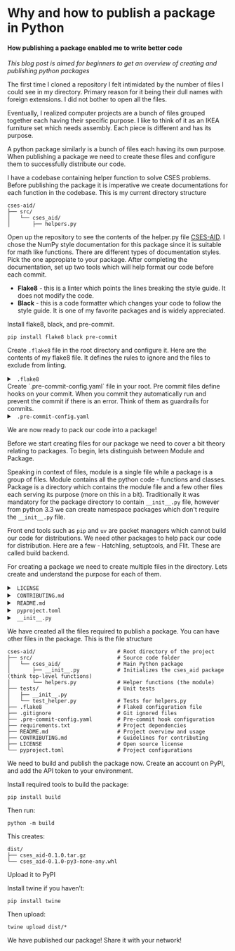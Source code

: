 # Why and how to publish a package in Python

#### How publishing a package enabled me to write better code

_This blog post is aimed for beginners to get an overview of creating and publishing python packages_

The first time I cloned a repository I felt intimidated by the number of files I could see in my directory. Primary reason for it being their dull names with foreign extensions. I did not bother to open all the files.

Eventually, I realized computer projects are a bunch of files grouped together each having their specific purpose. I like to think of it as an IKEA furniture set which needs assembly. Each piece is different and has its purpose.

A python package similarly is a bunch of files each having its own purpose. When publishing a package we need to create these files and configure them to successfully distribute our code.

I have a codebase containing helper function to solve CSES problems. Before publishing the package it is imperative we create documentations for each function in the codebase. This is my current directory structure

```
cses-aid/
├── src/
│   └── cses_aid/           
│       ├── helpers.py          

```
Open up the repository to see the contents of the helper.py file [CSES-AID](https://github.com/effaf/cses_aid). I chose the NumPy style documentation for this package since it is suitable for math like functions. There are different types of documentation styles. Pick the one appropiate to your package. After completing the documentation, set up two tools which will help format our code before each commit. 

- __Flake8__ - this is a linter which points the lines breaking the style guide. It does not modify the code.<br>
- __Black__ - this is a code formatter which changes your code to follow the style guide. It is one of my favorite packages and is widely appreciated.


Install flake8, black, and pre-commit.
```
pip install flake8 black pre-commit
```

Create `.flake8` file in the root directory and configure it. Here are the contents of my flake8 file. It defines the rules to ignore and the files to exclude from linting.
<details>
<summary><code> .flake8 </code></summary>

```
[flake8]
ignore = E302, F401, E501, F841, F821, E226, E203
exclude = 
    .git,
    __pycache__,
    build,
    dist,
    env,
    venv,
    .venv,
    migrations,
    requirements.txt,
    .pre-commit-config.yaml,
    tests/
```
</details>
Create `.pre-commit-config.yaml` file in your root. Pre commit files define hooks on your commit. When you commit they automatically run and prevent the commit if there is an error. Think of them as guardrails for commits. 

<details>
<summary><code> .pre-commit-config.yaml</code></summary>

```
repos:
  - repo: https://github.com/psf/black
    rev: 25.1.0
    hooks:
      - id: black

  - repo: https://github.com/PyCQA/flake8
    rev: 7.1.0
    hooks:
      - id: flake8
```
</details>

We are now ready to pack our code into a package!

Before we start creating files for our package we need to cover a bit theory relating to packages. To begin, lets distinguish between Module and Package.

Speaking in context of files, module is a single file while a package is a group of files. Module contains all the python code - functions and classes. Package is a directory which contains the module file and a few other files each serving its purpose (more on this in a bit). Traditionally it was mandatory for the package directory to contain `__init__.py` file, however from python 3.3 we can create namespace packages which don't require the `__init__.py` file.

Front end tools such as `pip` and `uv` are packet managers which cannot build our code for distributions. We need other packages to help pack our code for distribution. Here are a few - Hatchling, setuptools, and Flit. These are called build backend.

For creating a package we need to create multiple files in the directory. Lets create and understand the purpose for each of them.

<details>
<summary><code> LICENSE </code></summary>
<br>

As package authors we need to choose the license for our code. There are several licenses available for open source code. You can read more on it [here](https://choosealicense.com/licenses/). For this code I am using the MIT license because it allows distribution and no modifications need not be revelead.
Contents of LICENSE file -

```
MIT License

Copyright (c) 2024 CSES-AID Contributors

Permission is hereby granted, free of charge, to any person obtaining a copy
of this software and associated documentation files (the "Software"), to deal
in the Software without restriction, including without limitation the rights
to use, copy, modify, merge, publish, distribute, sublicense, and/or sell
copies of the Software, and to permit persons to whom the Software is
furnished to do so, subject to the following conditions:

The above copyright notice and this permission notice shall be included in all
copies or substantial portions of the Software.

THE SOFTWARE IS PROVIDED "AS IS", WITHOUT WARRANTY OF ANY KIND, EXPRESS OR
IMPLIED, INCLUDING BUT NOT LIMITED TO THE WARRANTIES OF MERCHANTABILITY,
FITNESS FOR A PARTICULAR PURPOSE AND NONINFRINGEMENT. IN NO EVENT SHALL THE
AUTHORS OR COPYRIGHT HOLDERS BE LIABLE FOR ANY CLAIM, DAMAGES OR OTHER
LIABILITY, WHETHER IN AN ACTION OF CONTRACT, TORT OR OTHERWISE, ARISING FROM,
OUT OF OR IN CONNECTION WITH THE SOFTWARE OR THE USE OR OTHER DEALINGS IN THE
SOFTWARE. 
```

</details>

<details>
<summary><code> CONTRIBUTING.md </code></summary>
<br>

This file is not mandatory, however it is a good practice to creeate a guide for contributors to your package. For a package in nascent changes you can scaffhold the contributing file from chatGPT and edit it to your use case.

Content of the CONTRIBUTING.md file

```
# Contributing to CSES-AID

Thank you for chosing to contribute to CSES-AID! This document provides guidelines and instructions for contributing to this project.

## How to Contribute

1. **Fork the Repository**
   - Click the "Fork" button on the top right of the repository page
   - Clone your forked repository to your local machine

2. **Create a Branch**
   - Create a new branch for your feature or bugfix
   - Use a descriptive name (e.g., `feature/add-new-algorithm` or `fix/bug-description`)

3. **Make Changes**
   - Follow the existing code style and conventions
   - Write clear, concise commit messages
   - Add tests for new features or bugfixes
   - Update documentation as needed

4. **Submit a Pull Request**
   - Push your changes to your forked repository
   - Create a pull request to the main repository
   - Provide a clear description of your changes
   - Reference any related issues


## Pull Request Process

1. Ensure your code follows the project's style guidelines
2. Update the documentation if necessary
4. Submit your pull request with a clear description
5. Be responsive to feedback and requested changes

## Questions?

If you have any questions about contributing, feel free to:
- Open an issue in the repository

```

</details>

<details>
<summary><code> README.md</code></summary>
<br>

Read me files provide an introduction to the package. Give the description, installation example of using the package. 
Contents of the readme.md file

```
# CSES Helper functions

This package provides utility functions for solving cses problems.

While solving CSES problems, often times we would need the same functions. This package aims to provide helper
functions to address the problem.

## Installation

pip install cses-aid

## Usage


from cses-aid import prefix_sums, sieve

print(sieve(100)) # print the first 100 prime numbers


## Contribution

    Refer to CONTRIBUTING.md for all the information

## Contact
Please create an issue or hit me up if you spot an improvement! <br>

[Email](shlok.kothari@gmail.com)

```

</details>

<details>
<summary><code> pyproject.toml </code></summary>
<br>

This is the main configuration file. Tradionally, it was required we create couple of files to configure our package. However, after PEP20 we only need to create `pyproject.toml` file and configure our package. Think of PEP20 as a new feature added to Python.
This is the file containing the information for building the package. 
Since we are using setuptools, its documentation is the best guide to follow. - [Creating pyproject.toml](https://setuptools.pypa.io/en/latest/userguide/pyproject_config.html)

This is the contents of my `pyproject.toml` file. It contains the configuration, metadata, and internal information.

```
[build-system]
requires = ["setuptools >= 77.0.3"]
build-backend = "setuptools.build_meta"

[project]
name = "cses-aid"
version = "0.0.1"
description = "A collection of helper functions for competitive programming and algorithm problem solving"
readme = "README.md"
requires-python = ">=3.8"
license = "MIT"
keywords = ["competitive-programming", "algorithms", "data-structures", "cses"]
authors = [
    { name = "Shlok Kothari" }
]
classifiers = [
    "Development Status :: 3 - Alpha",
    "Intended Audience :: Education",
    "License :: OSI Approved :: MIT License",
    "Topic :: Education",
    "Topic :: Software Development :: Libraries :: Python Modules",
]

[project.urls]
"Homepage" = "https://github.com/effaf/cses-aid"
"Documentation" = "https://github.com/effaf/cses-aid#readme"

[tool.pytest.ini_options]
testpaths = ["src/cses-aid/tests"]
python_files = ["test_*.py"]
addopts = "-v --cov=src/cses-aid --cov-report=term-missing"

[tool.black]
line-length = 88
target-version = ['py38']
include = '\.pyi?$'
```

</details>

<details>
<summary><code> __init__.py </code></summary>
<br>

This file is at the same level of our module. As mentioned earlier this file is not required in namespace packages.

- The `__init__.py` file turns a directory into a Python package.

- It runs when you import the package.

- You can use it to:

  - Expose certain functions/classes at the top level of your package.

  - Run initialization code (e.g., setup logging, imports, etc.).

  - Control what gets imported with wildcard imports (from my_package import *) using the __all__ list.

If you don’t include specific imports in `__init__.py`, you’ll have to import modules directly. For example

1. Without importing modules in `__init__.py`

```
import my_package

my_package.module_a.func_a()  # You need to access functions via their module names.
my_package.module_b.func_b()  

```

2. Importing modules inside `__init__.py`

Modify `__init__.py`

```
from .module_a import func_a
from .module_b import func_b
```

Now you can do:

```
import my_package

my_package.func_a()  # Works directly
my_package.func_b()  
```
- Functions are pulled up into the package’s namespace using from .module_x import func_x.

- No need to specify the module.

It is a good practice to avoid “polluting” your namespace by importing too much into `__init__.py` — only expose what’s necessary. While importing other packages it is recommended to import specific functions and not the whole package for the same reasons. 

We can also talk about the concept in context of top-level functions. Top level functions are accessible directly from the package’s root namespace.

Think of it this way:
```
# Top-level:
from my_package import func_a
func_a()

# Not top-level:
from my_package.module_a import func_a
```
So when you say "top-level functions", you mean:

- Functions that are exposed directly through the package, without drilling into submodules.

To make a function top-level, you pull it up via `__init__.py`:

```
# __init__.py
from .module_a import func_a
```
This adds func_a to my_package's namespace.

We can use `__all__` to control what gets imported using *

If someone uses:
```
from my_package import *

```
You can control what gets imported using `__all__`:

```
# __init__.py
from .module_a import func_a
__all__ = ["func_a"]
```
Otherwise, nothing gets imported by default with wildcard imports

I want to pull up all the functions in module to top level and make all of them available using the wildcard (*). Here are the contents of the file

```
from .helpers import (
    binary_search,
    prefix_sums,
    is_palindrome,
    fast_input,
    sieve,
    gcd,
    bfs,
    dfs,
    count_bits,
    mod_exp    
)

__all__ = ["binary_search",
    "prefix_sums",
    "is_palindrome",
    "fast_input",
    "sieve",
    "gcd",
    "bfs",
    "dfs",
    "count_bits",
    "mod_exp"]

```
</details>

We have created all the files required to publish a package. You can have other files in the package. This is the file structure

```
cses-aid/                          # Root directory of the project
├── src/                           # Source code folder
│   └── cses_aid/                  # Main Python package
│       ├── __init__.py            # Initializes the cses_aid package (think top-level functions)
│       └── helpers.py             # Helper functions (the module)
├── tests/                         # Unit tests
│   ├── __init__.py
│   └── test_helper.py             # Tests for helpers.py
├── .flake8                        # Flake8 configuration file
├── .gitignore                     # Git ignored files
├── .pre-commit-config.yaml        # Pre-commit hook configuration
├── requirements.txt               # Project dependencies 
├── README.md                      # Project overview and usage
├── CONTRIBUTING.md                # Guidelines for contributing
├── LICENSE                        # Open source license
└── pyproject.toml                 # Project configurations
```

We need to build and publish the package now. Create an account on PyPI, and add the API token to your environment.

Install required tools to build the package:

```
pip install build
```

Then run:
```
python -m build
```

This creates:

```
dist/
├── cses_aid-0.1.0.tar.gz
└── cses_aid-0.1.0-py3-none-any.whl
```

Upload it to PyPI

Install twine if you haven’t:

```
pip install twine
```
Then upload:
```
twine upload dist/*
```

We have published our package! Share it with your network!